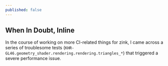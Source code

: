 ```yaml
---
published: false
---
```

## When In Doubt, Inline

In the course of working on more CI-related things for zink, I came across a series of troublesome tests (`KHR-GL46.geometry_shader.rendering.rendering.triangles_*`) that triggered a severe performance issue.